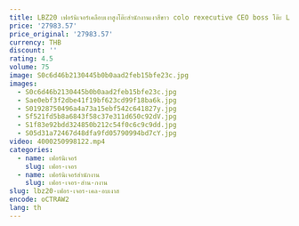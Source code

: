 ```yaml
---
title: LBZ20 เฟอร์นิเจอร์เคลือบเงาสูงโต๊ะสํานักงานเงาสีขาว colo rexecutive CEO boss โต๊ะ L รูปร่างตาราง Boss โต๊ะทํางาน
price: '27983.57'
price_original: '27983.57'
currency: THB
discount: ''
rating: 4.5
volume: 75
image: S0c6d46b2130445b0b0aad2feb15bfe23c.jpg
images:
  - S0c6d46b2130445b0b0aad2feb15bfe23c.jpg
  - Sae0ebf3f2dbe41f19bf623cd99f18ba6k.jpg
  - S01928750496a4a73a15ebf542c641827y.jpg
  - Sf521fd5b8a6843f58c37e311d650c92dV.jpg
  - S1f83e92bdd324850b212c54f0c6c9c9dd.jpg
  - S05d31a72467d48dfa9fd05790994bd7cY.jpg
video: 4000250998122.mp4
categories:
  - name: เฟอร์นิเจอร์
    slug: เฟอร-เจอร
  - name: เฟอร์นิเจอร์สำนักงาน
    slug: เฟอร-เจอร-สำน-กงาน
slug: lbz20-เฟอร-เจอร-เคล-อบเงาส
encode: oCTRAW2
lang: th
---
```

  
